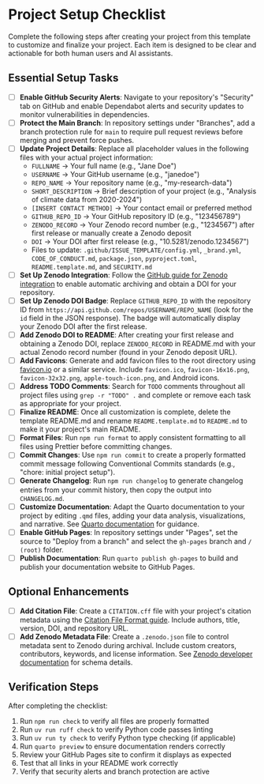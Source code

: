 # Project Setup Checklist

Complete the following steps after creating your project from this template to customize and finalize your project. Each item is designed to be clear and actionable for both human users and AI assistants.

## Essential Setup Tasks

- [ ] **Enable GitHub Security Alerts**: Navigate to your repository's "Security" tab on GitHub and enable Dependabot alerts and security updates to monitor vulnerabilities in dependencies.
- [ ] **Protect the Main Branch**: In repository settings under "Branches", add a branch protection rule for `main` to require pull request reviews before merging and prevent force pushes.
- [ ] **Update Project Details**: Replace all placeholder values in the following files with your actual project information:
  - `FULLNAME` → Your full name (e.g., "Jane Doe")
  - `USERNAME` → Your GitHub username (e.g., "janedoe")
  - `REPO_NAME` → Your repository name (e.g., "my-research-data")
  - `SHORT_DESCRIPTION` → Brief description of your project (e.g., "Analysis of climate data from 2020-2024")
  - `[INSERT CONTACT METHOD]` → Your contact email or preferred method
  - `GITHUB_REPO_ID` → Your GitHub repository ID (e.g., "123456789")
  - `ZENODO_RECORD` → Your Zenodo record number (e.g., "1234567") after first release or manually create a Zenodo deposit
  - `DOI` → Your DOI after first release (e.g., "10.5281/zenodo.1234567")
  - Files to update: `.github/ISSUE_TEMPLATE/config.yml`, `_brand.yml`, `CODE_OF_CONDUCT.md`, `package.json`, `pyproject.toml`, `README.template.md`, and `SECURITY.md`
- [ ] **Set Up Zenodo Integration**: Follow the [GitHub guide for Zenodo integration](https://docs.github.com/en/repositories/archiving-a-github-repository/referencing-and-citing-content) to enable automatic archiving and obtain a DOI for your repository.
- [ ] **Set Up Zenodo DOI Badge**: Replace `GITHUB_REPO_ID` with the repository ID from `https://api.github.com/repos/USERNAME/REPO_NAME` (look for the `id` field in the JSON response). The badge will automatically display your Zenodo DOI after the first release.
- [ ] **Add Zenodo DOI to README**: After creating your first release and obtaining a Zenodo DOI, replace `ZENODO_RECORD` in README.md with your actual Zenodo record number (found in your Zenodo deposit URL).
- [ ] **Add Favicons**: Generate and add favicon files to the root directory using [favicon.io](https://favicon.io/) or a similar service. Include `favicon.ico`, `favicon-16x16.png`, `favicon-32x32.png`, `apple-touch-icon.png`, and Android icons.
- [ ] **Address TODO Comments**: Search for `TODO` comments throughout all project files using `grep -r "TODO" .` and complete or remove each task as appropriate for your project.
- [ ] **Finalize README**: Once all customization is complete, delete the template README.md and rename `README.template.md` to `README.md` to make it your project's main README.
- [ ] **Format Files**: Run `npm run format` to apply consistent formatting to all files using Prettier before committing changes.
- [ ] **Commit Changes**: Use `npm run commit` to create a properly formatted commit message following Conventional Commits standards (e.g., "chore: initial project setup").
- [ ] **Generate Changelog**: Run `npm run changelog` to generate changelog entries from your commit history, then copy the output into `CHANGELOG.md`.
- [ ] **Customize Documentation**: Adapt the Quarto documentation to your project by editing `.qmd` files, adding your data analysis, visualizations, and narrative. See [Quarto documentation](https://quarto.org/docs/websites/#workflow) for guidance.
- [ ] **Enable GitHub Pages**: In repository settings under "Pages", set the source to "Deploy from a branch" and select the `gh-pages` branch and `/ (root)` folder.
- [ ] **Publish Documentation**: Run `quarto publish gh-pages` to build and publish your documentation website to GitHub Pages.

## Optional Enhancements

- [ ] **Add Citation File**: Create a `CITATION.cff` file with your project's citation metadata using the [Citation File Format guide](https://citation-file-format.github.io/). Include authors, title, version, DOI, and repository URL.
- [ ] **Add Zenodo Metadata File**: Create a `.zenodo.json` file to control metadata sent to Zenodo during archival. Include custom creators, contributors, keywords, and license information. See [Zenodo developer documentation](https://developers.zenodo.org/?python#add-metadata-to-your-github-repository-release) for schema details.

## Verification Steps

After completing the checklist:

1. Run `npm run check` to verify all files are properly formatted
2. Run `uv run ruff check` to verify Python code passes linting
3. Run `uv run ty check` to verify Python type checking (if applicable)
4. Run `quarto preview` to ensure documentation renders correctly
5. Review your GitHub Pages site to confirm it displays as expected
6. Test that all links in your README work correctly
7. Verify that security alerts and branch protection are active
